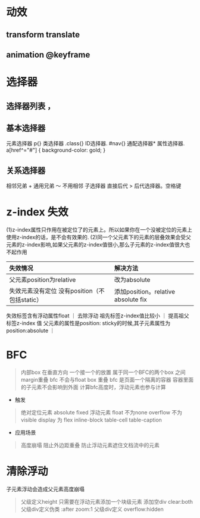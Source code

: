 # 动效
## transform translate 
## animation @keyframe

# 选择器 


## 选择器列表 ，
## 基本选择器
元素选择器 p{}
类选择器    .class{}
ID选择器.  #nav{}
通配选择器*
属性选择器.
a[href^="#"] {
  background-color: gold;
}
## 关系选择器
相邻兄弟 +
通用兄弟 ～ 不用相邻
子选择器 直接后代  >
后代选择器。空格键


# z-index 失效   
(1)z-index属性只作用在被定位了的元素上。所以如果你在一个没被定位的元素上使用z-index的话，是不会有效果的.
(2)同一个父元素下的元素的层叠效果会受父元素的z-index影响,如果父元素的z-index值很小,那么子元素的z-index值很大也不起作用

失效情况|解决方法
:----|:-----
父元素position为relative|改为absolute
失效元素没有定位 没有position（不包括static）|添加position。relative absolute fix
失效标签含有浮动属性float	｜ 去除浮动
祖先标签z-index值比较小	｜ 提高祖父标签z-index 值
父元素的属性是position: sticky的时候,其子元素属性为position:absolute ｜ 	


# BFC
> 内部box 在垂直方向  一个接一个的放置 
> 属于同一个BFC的两个box  之间margin重叠
> bfc 不会与float box 重叠
> bfc 是页面一个隔离的容器 容器里面的子元素不会影响到外面
> 计算bfc高度时，浮动元素也参与计算 

+ 触发
> 绝对定位元素  absolute  fixed 
> 浮动元素  float 不为none 
> overflow 不为visible
> display 为 flex  inline-block table-cell table-caption

+ 应用场景 
> 高度崩塌 
> 阻止外边距重叠 
> 防止浮动元素遮住文档流中的元素  


# 清除浮动 
子元素浮动会造成父元素高度崩塌
> 父级定义height
> 只需要在浮动元素添加一个块级元素 添加空div clear:both
> 父级div定义伪类 :after zoom:1
> 父级div定义 overflow:hidden
